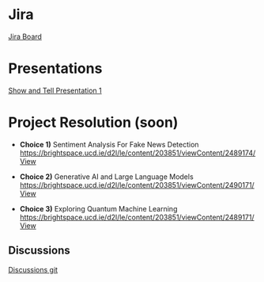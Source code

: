 # Jira
[Jira Board](https://supersaiyansucd.atlassian.net/jira/software/projects/SUP/boards/1)

# Presentations
[Show and Tell Presentation 1](https://www.canva.com/design/DAFkqU8nHGM/z4ZhfsHu2iiywssDv3mRWA/edit?utm_content=DAFkqU8nHGM&utm_campaign=designshare&utm_medium=link2&utm_source=sharebutton)

# Project Resolution (soon)
  - **Choice 1)**
 Sentiment Analysis For Fake News Detection https://brightspace.ucd.ie/d2l/le/content/203851/viewContent/2489174/View

  - **Choice 2)**
Generative AI and Large Language Models  https://brightspace.ucd.ie/d2l/le/content/203851/viewContent/2490171/View

  - **Choice 3)**
Exploring Quantum Machine Learning https://brightspace.ucd.ie/d2l/le/content/203851/viewContent/2489171/View

## Discussions
[Discussions git](https://github.com/soggyfox/WIP_Temp/discussions )
